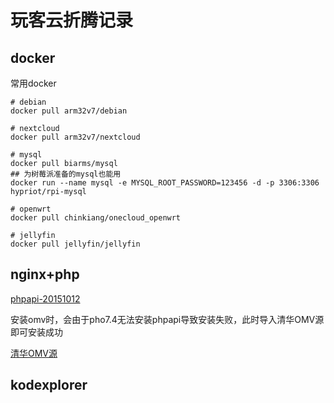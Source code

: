 # 玩客云折腾记录

## docker

常用docker
``` shell
# debian
docker pull arm32v7/debian

# nextcloud
docker pull arm32v7/nextcloud

# mysql 
docker pull biarms/mysql
## 为树莓派准备的mysql也能用
docker run --name mysql -e MYSQL_ROOT_PASSWORD=123456 -d -p 3306:3306 hypriot/rpi-mysql

# openwrt
docker pull chinkiang/onecloud_openwrt

# jellyfin
docker pull jellyfin/jellyfin
```

## nginx+php
[phpapi-20151012](https://packages.debian.org/stretch/phpapi-20151012)

安装omv时，会由于pho7.4无法安装phpapi导致安装失败，此时导入清华OMV源即可安装成功

[清华OMV源](https://mirrors-i.tuna.tsinghua.edu.cn/help/openmediavault/)

## kodexplorer
